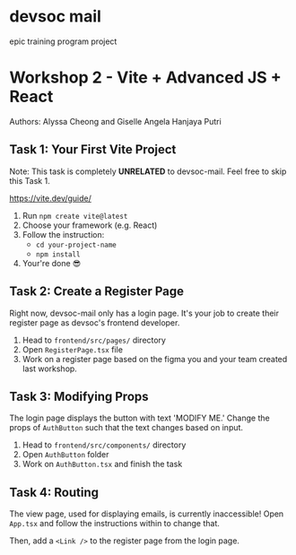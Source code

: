 # devsoc mail

epic training program project

# Workshop 2 - Vite + Advanced JS + React

Authors: Alyssa Cheong and Giselle Angela Hanjaya Putri

## Task 1: Your First Vite Project

Note: This task is completely **UNRELATED** to devsoc-mail. Feel free to skip this Task 1.

https://vite.dev/guide/

1. Run `npm create vite@latest`
2. Choose your framework (e.g. React)
3. Follow the instruction:
   - `cd your-project-name`
   - `npm install`
4. Your're done 😎

## Task 2: Create a Register Page

Right now, devsoc-mail only has a login page. It's your job to create their register page as devsoc's frontend developer.

1. Head to `frontend/src/pages/` directory
2. Open `RegisterPage.tsx` file
3. Work on a register page based on the figma you and your team created last workshop.

## Task 3: Modifying Props

The login page displays the button with text 'MODIFY ME.' Change the props of `AuthButton` such that the text changes based on input.

1. Head to `frontend/src/components/` directory
2. Open `AuthButton` folder
3. Work on `AuthButton.tsx` and finish the task

## Task 4: Routing

The view page, used for displaying emails, is currently inaccessible!
Open `App.tsx` and follow the instructions within to change that.

Then, add a `<Link />` to the register page from the login page.
